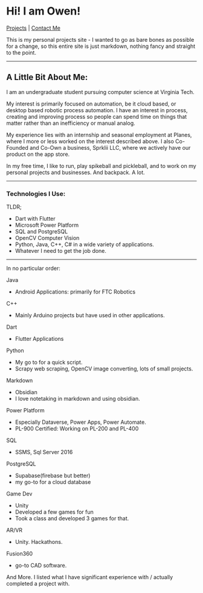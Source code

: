 # Hi! I am Owen!

[Projects](./Projects.md) | [Contact Me](./ContactMe.md)

This is my personal projects site - I wanted to go as bare bones as possible for a change, so this entire site is just markdown, nothing fancy and straight to the point.

---

## A Little Bit About Me:

I am an undergraduate student pursuing computer science at Virginia Tech.  
  
My interest is primarily focused on automation, be it cloud based, or desktop based robotic process automation. I have an interest in process, creating and improving process so people can spend time on things that matter rather than an inefficiency or manual analog.  
  
My experience lies with an internship and seasonal employment at Planes, where I more or less worked on the interest described above. I also Co-Founded and Co-Own a business, Sprklii LLC, where we actively have our product on the app store.  
  
In my free time, I like to run, play spikeball and pickleball, and to work on my personal projects and businesses. And backpack. A lot.


---

### Technologies I Use:

TLDR;

- Dart with Flutter
- Microsoft Power Platform
- SQL and PostgreSQL
- OpenCV Computer Vision
- Python, Java, C++, C# in a wide variety of applications. 
- Whatever I need to get the job done. 

---

In no particular order:

Java 
- Android Applications: primarily for FTC Robotics

C++ 
- Mainly Arduino projects but have used in other applications.

Dart 
- Flutter Applications

Python
- My go to for a quick script. 
- Scrapy web scraping, OpenCV image converting, lots of small projects. 

Markdown
- Obsidian
- I love notetaking in markdown and using obsidian.

Power Platform 
- Especially Dataverse, Power Apps, Power Automate. 
- PL-900 Certified: Working on PL-200 and PL-400

SQL
- SSMS, Sql Server 2016

PostgreSQL
- Supabase(firebase but better)
- my go-to for a cloud database

Game Dev
- Unity
- Developed a few games for fun
- Took a class and developed 3 games for that.

AR/VR
- Unity. Hackathons.

Fusion360
- go-to CAD software.

And More. I listed what I have significant experience with / actually completed a project with. 








 
